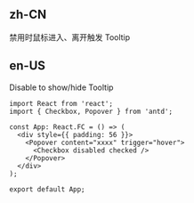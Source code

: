 ## zh-CN

禁用时鼠标进入、离开触发 Tooltip

## en-US

Disable to show/hide Tooltip
```tsx
import React from 'react';
import { Checkbox, Popover } from 'antd';

const App: React.FC = () => (
  <div style={{ padding: 56 }}>
    <Popover content="xxxx" trigger="hover">
      <Checkbox disabled checked />
    </Popover>
  </div>
);

export default App;
```
